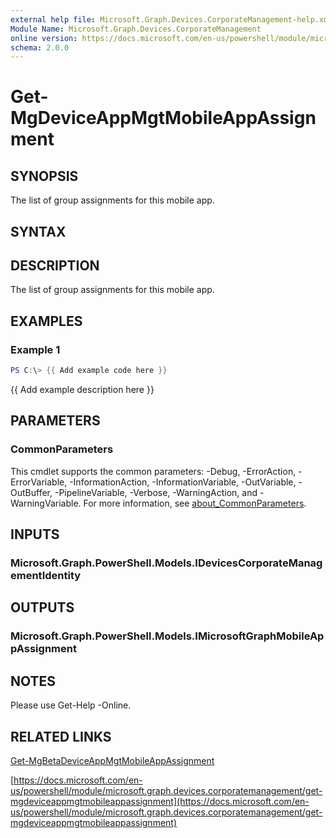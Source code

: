 ```yaml
---
external help file: Microsoft.Graph.Devices.CorporateManagement-help.xml
Module Name: Microsoft.Graph.Devices.CorporateManagement
online version: https://docs.microsoft.com/en-us/powershell/module/microsoft.graph.devices.corporatemanagement/get-mgdeviceappmgtmobileappassignment
schema: 2.0.0
---
```


# Get-MgDeviceAppMgtMobileAppAssignment

## SYNOPSIS
The list of group assignments for this mobile app.

## SYNTAX

## DESCRIPTION
The list of group assignments for this mobile app.

## EXAMPLES

### Example 1
```powershell
PS C:\> {{ Add example code here }}
```

{{ Add example description here }}

## PARAMETERS

### CommonParameters
This cmdlet supports the common parameters: -Debug, -ErrorAction, -ErrorVariable, -InformationAction, -InformationVariable, -OutVariable, -OutBuffer, -PipelineVariable, -Verbose, -WarningAction, and -WarningVariable. For more information, see [about_CommonParameters](http://go.microsoft.com/fwlink/?LinkID=113216).

## INPUTS

### Microsoft.Graph.PowerShell.Models.IDevicesCorporateManagementIdentity
## OUTPUTS

### Microsoft.Graph.PowerShell.Models.IMicrosoftGraphMobileAppAssignment
## NOTES
Please use Get-Help -Online.

## RELATED LINKS
[Get-MgBetaDeviceAppMgtMobileAppAssignment](/powershell/module/Microsoft.Graph.Beta.Devices.CorporateManagement/Get-MgDeviceAppMgtMobileAppAssignment?view=graph-powershell-beta)

[https://docs.microsoft.com/en-us/powershell/module/microsoft.graph.devices.corporatemanagement/get-mgdeviceappmgtmobileappassignment](https://docs.microsoft.com/en-us/powershell/module/microsoft.graph.devices.corporatemanagement/get-mgdeviceappmgtmobileappassignment)


